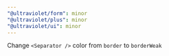 ```yaml
---
"@ultraviolet/form": minor
"@ultraviolet/plus": minor
"@ultraviolet/ui": minor
---
```


Change `<Separator />` color from `border` to `borderWeak`

